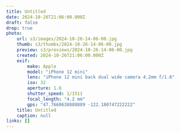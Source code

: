 ```yaml
---
title: Untitled
date: 2024-10-26T21:06:00.000Z
draft: false
drop: true
photo:
    url: s3/images/2024-10-26-14-06-00.jpg
    thumb: s3/thumbs/2024-10-26-14-06-00.jpg
    preview: s3/previews/2024-10-26-14-06-00.jpg
    created: 2024-10-26T21:06:00.000Z
    exif:
        make: Apple
        model: "iPhone 12 mini"
        lens: "iPhone 12 mini back dual wide camera 4.2mm f/1.6"
        iso: 32
        aperture: 1.6
        shutter_speed: 1/1511
        focal_length: "4.2 mm"
        gps: "47.7660638888889 -122.180747222222"
    title: Untitled
    caption: null
links: []
---
```

